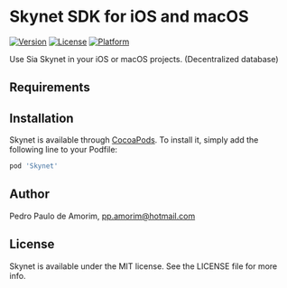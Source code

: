 # Skynet SDK for iOS and macOS

[![Version](https://img.shields.io/cocoapods/v/Skynet.svg?style=flat)](https://cocoapods.org/pods/Skynet)
[![License](https://img.shields.io/cocoapods/l/Skynet.svg?style=flat)](https://cocoapods.org/pods/Skynet)
[![Platform](https://img.shields.io/cocoapods/p/Skynet.svg?style=flat)](https://cocoapods.org/pods/Skynet)

Use Sia Skynet in your iOS or macOS projects. (Decentralized database)

## Requirements

## Installation

Skynet is available through [CocoaPods](https://cocoapods.org). To install
it, simply add the following line to your Podfile:

```ruby
pod 'Skynet'
```

## Author

Pedro Paulo de Amorim, pp.amorim@hotmail.com

## License

Skynet is available under the MIT license. See the LICENSE file for more info.
